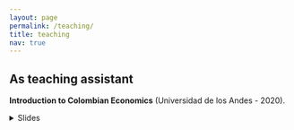 ```yaml
---
layout: page
permalink: /teaching/
title: teaching
nav: true
---
```


## As teaching assistant
**Introduction to Colombian Economics** (Universidad de los Andes - 2020).
<details>
  <summary>Slides</summary>

  <br/>
  
  Lecture 1: What do economists know? / Production and income <a href="https://www.dropbox.com/s/9bin7swkk5zq6xk/Clase_1_IEC.pdf?dl=0">[slides]</a>
  
  <br/>

  Lecture 2: Economic growth and productivity <a href="https://www.dropbox.com/s/qacp8imw7ol8d9t/Clase_2_IEC.pdf?dl=0">[slides]</a>
  
  <br/>

  Lecture 3: Money, prices and the nominal exchange rate <a href="https://www.dropbox.com/s/b56cb9s7ohq0xsp/Clase_3_IEC.pdf?dl=0">[slides]</a>
  
  <br/>

  Lecture 4: The external sector <a href="https://www.dropbox.com/s/90jeva4qmnlrof1/Clase_4_IEC.pdf?dl=0">[slides]</a>
  
  <br/>

  Lecture 5: Trade policy and dutch disease <a href="https://www.dropbox.com/s/ci0nytwhak01bxi/Clase_5_IEC.pdf?dl=0">[slides]</a>
  
  <br/>

  Lecture 6: State capacity, institutions and conflict <a href="https://www.dropbox.com/s/fnigjlhiuco47hy/Clase_6_IEC.pdf?dl=0">[slides]</a>
  
  <br/>

  Lecture 7: Fiscal policy <a href="https://www.dropbox.com/s/nbom8t3mfwkltpw/Clase_7_IEC.pdf?dl=0">[slides]</a>
  
  <br/>

  Lecture 8: Labor markets <a href="https://www.dropbox.com/s/s3zo4b8h8wa7sbi/Clase_8_IEC.pdf?dl=0">[slides]</a>
  
  <br/>

  Lecture 9: Finance <a href="https://www.dropbox.com/s/7i45h8pvi6p4967/Clase_9_IEC.pdf?dl=0">[slides]</a>
  
  <br/>

  Lecture 10: Human capital <a href="https://www.dropbox.com/s/89rpxsi03e8w9vn/Clase_10_IEC.pdf?dl=0">[slides]</a>
  
  <br/>

  Lecture 11: Poverty and inequality <a href="https://www.dropbox.com/s/1ti3zctc873q98n/Clase_11_IEC.pdf?dl=0">[slides]</a>
  
  <br/>

  Lecture 12: Social policy <a href="https://www.dropbox.com/s/n5hw3sdlrz7my1o/Clase_12_IEC.pdf?dl=0">[slides]</a>
  
  <br/>

  Final thoughts: Some unsolicited advice for young economists <a href="https://www.dropbox.com/s/7exwn21vpuvdp9b/CNS.pdf?dl=0">[slides]</a>

</details>
